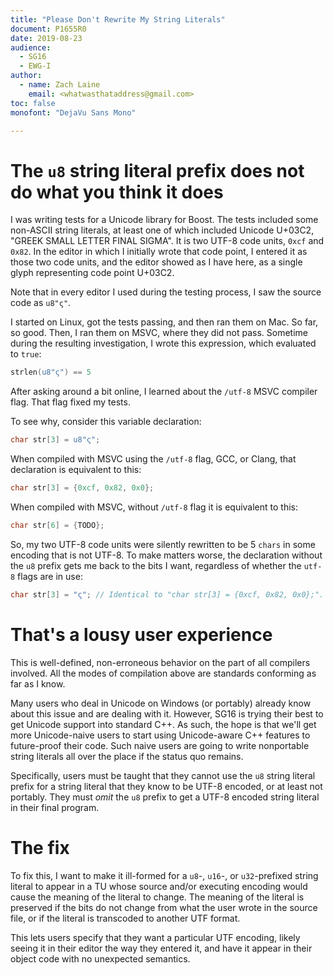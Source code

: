 ```yaml
---
title: "Please Don't Rewrite My String Literals"
document: P1655R0
date: 2019-08-23
audience:
  - SG16
  - EWG-I
author:
  - name: Zach Laine
    email: <whatwasthataddress@gmail.com>
toc: false
monofont: "DejaVu Sans Mono"

---
```


# The `u8` string literal prefix does not do what you think it does

I was writing tests for a Unicode library for Boost.  The tests included some
non-ASCII string literals, at least one of which included Unicode U+03C2,
"GREEK SMALL LETTER FINAL SIGMA".  It is two UTF-8 code units, `0xcf` and
`0x82`.  In the editor in which I initially wrote that code point, I entered
it as those two code units, and the editor showed as I have here, as a single
glyph representing code point U+03C2.

Note that in every editor I used during the testing process, I saw the source
code as `u8"ς"`.

I started on Linux, got the tests passing, and then ran them on Mac.  So far,
so good.  Then, I ran them on MSVC, where they did not pass.  Sometime during
the resulting investigation, I wrote this expression, which evaluated to
`true`:

```c++
strlen(u8"ς") == 5
```

After asking around a bit online, I learned about the `/utf-8` MSVC compiler
flag.  That flag fixed my tests.

To see why, consider this variable declaration:

```c++
char str[3] = u8"ς";
```

When compiled with MSVC using the `/utf-8` flag, GCC, or Clang, that
declaration is equivalent to this:

```c++
char str[3] = {0xcf, 0x82, 0x0};
```

When compiled with MSVC, without `/utf-8` flag it is equivalent to this:

```c++
char str[6] = {TODO};
```

So, my two UTF-8 code units were silently rewritten to be 5 `chars` in some
encoding that is not UTF-8.  To make matters worse, the declaration without
the `u8` prefix gets me back to the bits I want, regardless of whether the
`utf-8` flags are in use:

```c++
char str[3] = "ς"; // Identical to "char str[3] = {0xcf, 0x82, 0x0};".
```

# That's a lousy user experience

This is well-defined, non-erroneous behavior on the part of all compilers
involved.  All the modes of compilation above are standards conforming as far
as I know.

Many users who deal in Unicode on Windows (or portably) already know about
this issue and are dealing with it.  However, SG16 is trying their best to get
Unicode support into standard C++.  As such, the hope is that we'll get more
Unicode-naive users to start using Unicode-aware C++ features to future-proof
their code.  Such naive users are going to write nonportable string literals
all over the place if the status quo remains.

Specifically, users must be taught that they cannot use the `u8` string
literal prefix for a string literal that they know to be UTF-8 encoded, or at
least not portably.  They must *omit* the `u8` prefix to get a UTF-8 encoded
string literal in their final program.

# The fix

To fix this, I want to make it ill-formed for a `u8`-, `u16`-, or
`u32`-prefixed string literal to appear in a TU whose source and/or executing
encoding would cause the meaning of the literal to change.  The meaning of the
literal is preserved if the bits do not change from what the user wrote in the
source file, or if the literal is transcoded to another UTF format.

This lets users specify that they want a particular UTF encoding, likely
seeing it in their editor the way they entered it, and have it appear in their
object code with no unexpected semantics.
